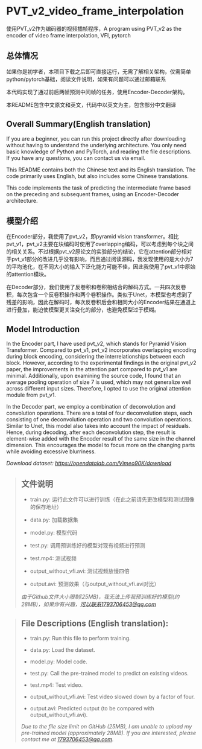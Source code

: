 # PVT_v2_video_frame_interpolation
使用PVT_v2作为编码器的视频插帧程序，A program using PVT_v2 as the encoder of video frame interpolation, VFI, pytorch

## 总体情况

如果你是初学者，本项目下载之后即可直接运行，无需了解相关架构，仅需简单python/pytorch基础，阅读文件说明，如果有问题可以通过邮箱联系

本代码实现了通过前后两帧预测中间帧的任务，使用Encoder-Decoder架构。

本README包含中文原文和英文，代码中以英文为主，包含部分中文翻译

## Overall Summary(English translation)

If you are a beginner, you can run this project directly after downloading without having to understand the underlying architecture. You only need basic knowledge of Python and PyTorch, and reading the file descriptions. If you have any questions, you can contact us via email.

This README contains both the Chinese text and its English translation. The code primarily uses English, but also includes some Chinese translations.

This code implements the task of predicting the intermediate frame based on the preceding and subsequent frames, using an Encoder-Decoder architecture.


## 模型介绍

在Encoder部分，我使用了pvt_v2，即pyramid vision transformer。相比pvt_v1，pvt_v2主要在块编码时使用了overlapping编码，可以考虑到每个块之间的相关关系。不过根据pvt_v2原论文的实验部分的结论，它在attention部分相对于pvt_v1部分的改进几乎没有影响，而且通过阅读源码，我发现使用的是大小为7的平均池化，在不同大小的输入下泛化能力可能不佳，因此我使用了pvt_v1中原始的attention模块。

在Decoder部分，我们使用了反卷积和卷积相结合的解码方式。一共四次反卷积，每次包含一个反卷积操作和两个卷积操作。类似于Unet，本模型也考虑到了残差的影响，因此在解码时，每次反卷积后会和相同大小的Encoder结果在通道上进行叠加，能迫使模型更关注变化的部分，也避免模型过于模糊。

## Model Introduction

In the Encoder part, I have used pvt_v2, which stands for Pyramid Vision Transformer. Compared to pvt_v1, pvt_v2 incorporates overlapping encoding during block encoding, considering the interrelationships between each block. However, according to the experimental findings in the original pvt_v2 paper, the improvements in the attention part compared to pvt_v1 are minimal. Additionally, upon examining the source code, I found that an average pooling operation of size 7 is used, which may not generalize well across different input sizes. Therefore, I opted to use the original attention module from pvt_v1.

In the Decoder part, we employ a combination of deconvolution and convolution operations. There are a total of four deconvolution steps, each consisting of one deconvolution operation and two convolution operations. Similar to Unet, this model also takes into account the impact of residuals. Hence, during decoding, after each deconvolution step, the result is element-wise added with the Encoder result of the same size in the channel dimension. This encourages the model to focus more on the changing parts while avoiding excessive blurriness.



*Download dataset: https://opendatalab.com/Vimeo90K/download*

> ## 文件说明
> 
> - train.py: 运行此文件可以进行训练（在此之前请先更改模型和测试图像的保存地址）
> 
> - data.py: 加载数据集
> 
> - model.py: 模型代码
> 
> - test.py: 调用预训练好的模型对现有视频进行预测
> 
> - test.mp4: 测试视频
> 
> - output_without_vfi.avi: 测试视频放慢四倍
> 
> - output.avi: 预测效果（与output_without_vfi.avi对比）
> 
> *由于Github文件大小限制(25MB)，我无法上传我预训练好的模型(约28MB)，如果你有兴趣，可以联系1793706453@qq.com*

> ## File Descriptions (English translation):
>
> - train.py: Run this file to perform training.
> 
> - data.py: Load the dataset.
> 
> - model.py: Model code.
> 
> - test.py: Call the pre-trained model to predict on existing videos.
> 
> - test.mp4: Test video.
> 
> - output_without_vfi.avi: Test video slowed down by a factor of four.
> 
> - output.avi: Predicted output (to be compared with output_without_vfi.avi).
> 
> *Due to the file size limit on GitHub (25MB), I am unable to upload my pre-trained model (approximately 28MB). If you are interested, please contact me at 1793706453@qq.com.*
